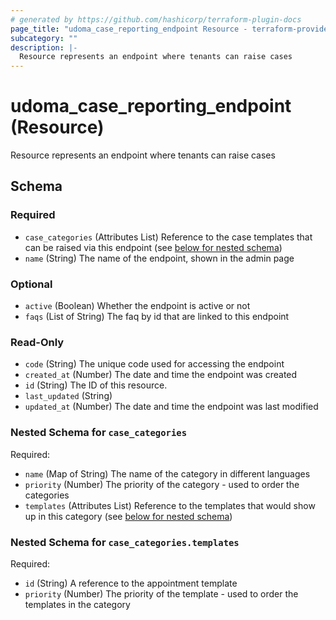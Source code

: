```yaml
---
# generated by https://github.com/hashicorp/terraform-plugin-docs
page_title: "udoma_case_reporting_endpoint Resource - terraform-provider-udoma"
subcategory: ""
description: |-
  Resource represents an endpoint where tenants can raise cases
---
```


# udoma_case_reporting_endpoint (Resource)

Resource represents an endpoint where tenants can raise cases



<!-- schema generated by tfplugindocs -->
## Schema

### Required

- `case_categories` (Attributes List) Reference to the case templates that can be raised via this endpoint (see [below for nested schema](#nestedatt--case_categories))
- `name` (String) The name of the endpoint, shown in the admin page

### Optional

- `active` (Boolean) Whether the endpoint is active or not
- `faqs` (List of String) The faq by id that are linked to this endpoint

### Read-Only

- `code` (String) The unique code used for accessing the endpoint
- `created_at` (Number) The date and time the endpoint was created
- `id` (String) The ID of this resource.
- `last_updated` (String)
- `updated_at` (Number) The date and time the endpoint was last modified

<a id="nestedatt--case_categories"></a>
### Nested Schema for `case_categories`

Required:

- `name` (Map of String) The name of the category in different languages
- `priority` (Number) The priority of the category - used to order the categories
- `templates` (Attributes List) Reference to the templates that would show up in this category (see [below for nested schema](#nestedatt--case_categories--templates))

<a id="nestedatt--case_categories--templates"></a>
### Nested Schema for `case_categories.templates`

Required:

- `id` (String) A reference to the appointment template
- `priority` (Number) The priority of the template - used to order the templates in the category
